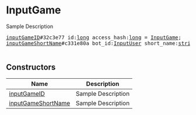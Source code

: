 # InputGame

Sample Description

<pre>
<a href="../constructor/inputGameID.md">inputGameID</a>#32c3e77 id:<a href="../type/long.md">long</a> access_hash:<a href="../type/long.md">long</a> = <a href="../type/InputGame.md">InputGame</a>;
<a href="../constructor/inputGameShortName.md">inputGameShortName</a>#c331e80a bot_id:<a href="../type/InputUser.md">InputUser</a> short_name:<a href="../type/string.md">string</a> = <a href="../type/InputGame.md">InputGame</a>;

</pre>

## Constructors

| Name | Description |
|------|-------------|
| [inputGameID](../constructor/inputGameID.md) | Sample Description |
| [inputGameShortName](../constructor/inputGameShortName.md) | Sample Description |

